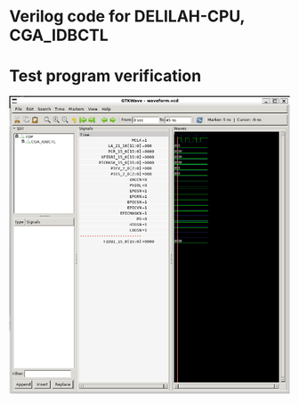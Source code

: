 # Verilog code for DELILAH-CPU, CGA_IDBCTL

# Test program verification

![Screenshot from GTKWave](gtkwave.png)